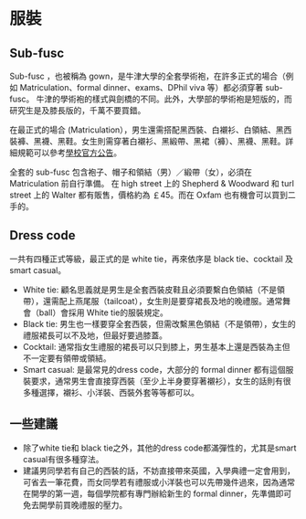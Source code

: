# 服裝

## Sub-fusc
Sub-fusc ，也被稱為 gown，是牛津大學的全套學術袍，在許多正式的場合（例如 Matriculation、formal dinner、exams、DPhil viva 等）都必須穿著 sub-fusc。
牛津的學術袍的樣式與劍橋的不同。此外，大學部的學術袍是短版的，而研究生是及膝長版的，千萬不要買錯。

在最正式的場合 (Matriculation），男生還需搭配黑西裝、白襯衫、白領結、黑西裝褲、黑襪、黑鞋。女生則需穿著白襯衫、黑緞帶、黑裙（褲）、黑襪、黑鞋。詳細規範可以參考[學校官方公告](https://www.ox.ac.uk/students/academic/dress?wssl=1)。


全套的 sub-fusc 包含袍子、帽子和領結（男）／緞帶（女），必須在 Matriculation 前自行準備。
在 high street 上的 Shepherd & Woodward 和 turl street 上的 Walter 都有販售，價格約為 ￡45。而在 Oxfam 也有機會可以買到二手的。

## Dress code
一共有四種正式等級，最正式的是 white tie，再來依序是 black tie、cocktail 及 smart casual。

+ White tie: 顧名思義就是男生是全套西裝皮鞋且必須要繫白色領結（不是領帶），還需配上燕尾服（tailcoat），女生則是要穿裙長及地的晚禮服。通常舞會（ball）會採用 White tie的服裝規定。
+ Black tie: 男生也一樣要穿全套西裝，但需改繫黑色領結（不是領帶），女生的禮服裙長可以不及地，但最好要過膝蓋。
+ Cocktail: 通常指女生禮服的裙長可以只到膝上，男生基本上還是西裝為主但不一定要有領帶或領結。
+ Smart casual: 是最常見的dress code，大部分的 formal dinner 都有這個服裝要求，通常男生會直接穿西裝（至少上半身要穿著襯衫），女生的話則有很多種選擇，襯衫、小洋裝、西裝外套等等都可以。

## 一些建議
+ 除了white tie和 black tie之外，其他的dress code都滿彈性的，尤其是smart casual有很多種穿法。
+ 建議男同學若有自己的西裝的話，不妨直接帶來英國，入學典禮一定會用到，可省去一筆花費，而女同學若有禮服或小洋裝也可以先帶幾件過來，因為通常在開學的第一週，每個學院都有專門辦給新生的 formal dinner，先準備即可免去開學前買晚禮服的壓力。
